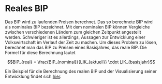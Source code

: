 # Reales BIP

Das BIP wird zu laufenden Preisen berechnet. Das so berechnete BIP wird
als nominales BIP bezeichnet. Mit dem nominalen BIP können Vergleiche
zwischen verschiedenen Ländern zum gleichen Zeitpunkt angestellt werden.
Schwieriger ist es allerdings, Aussagen zur Entwicklung einer
Volkswirtschaft im Verlauf der Zeit zu machen. Um dieses Problem zu
lösen, berechnet man das BIP zu Preisen eines Basisjahres, das reale
BIP. Die Formel für diese Berechnung lautet

$$BIP_{real} = \frac{BIP_{nominal}}{LIK_{aktuell}} \cdot
LIK_{basisjahr}$$

Ein Beispiel für die Berechnung des realen BIP und der Visualisierung
seiner Entwicklung findet sich [hier](https://nbviewer.org/github/Jacques-Mock-Schindler/WR_I_21-24/blob/main/docs/231113/relaes_bip_entwicklung.ipynb).

